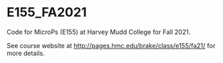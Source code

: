 # E155_FA2021
Code for MicroPs (E155) at Harvey Mudd College for Fall 2021.

See course website at http://pages.hmc.edu/brake/class/e155/fa21/ for more details.
